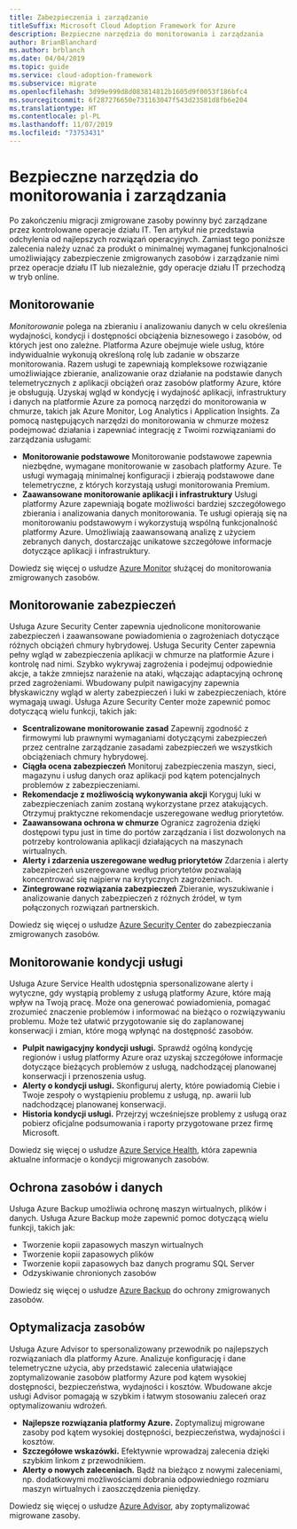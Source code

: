 ```yaml
---
title: Zabezpieczenia i zarządzanie
titleSuffix: Microsoft Cloud Adoption Framework for Azure
description: Bezpieczne narzędzia do monitorowania i zarządzania
author: BrianBlanchard
ms.author: brblanch
ms.date: 04/04/2019
ms.topic: guide
ms.service: cloud-adoption-framework
ms.subservice: migrate
ms.openlocfilehash: 3d99e999d8d083814812b1605d9f0053f186bfc4
ms.sourcegitcommit: 6f287276650e731163047f543d23581d8fb6e204
ms.translationtype: HT
ms.contentlocale: pl-PL
ms.lasthandoff: 11/07/2019
ms.locfileid: "73753431"
---
```

# <a name="secure-monitoring-and-management-tools"></a>Bezpieczne narzędzia do monitorowania i zarządzania

Po zakończeniu migracji zmigrowane zasoby powinny być zarządzane przez kontrolowane operacje działu IT. Ten artykuł nie przedstawia odchylenia od najlepszych rozwiązań operacyjnych. Zamiast tego poniższe zalecenia należy uznać za produkt o minimalnej wymaganej funkcjonalności umożliwiający zabezpieczenie zmigrowanych zasobów i zarządzanie nimi przez operacje działu IT lub niezależnie, gdy operacje działu IT przechodzą w tryb online.

## <a name="monitoring"></a>Monitorowanie

*Monitorowanie* polega na zbieraniu i analizowaniu danych w celu określenia wydajności, kondycji i dostępności obciążenia biznesowego i zasobów, od których jest ono zależne. Platforma Azure obejmuje wiele usług, które indywidualnie wykonują określoną rolę lub zadanie w obszarze monitorowania. Razem usługi te zapewniają kompleksowe rozwiązanie umożliwiające zbieranie, analizowanie oraz działanie na podstawie danych telemetrycznych z aplikacji obciążeń oraz zasobów platformy Azure, które je obsługują. Uzyskaj wgląd w kondycję i wydajność aplikacji, infrastruktury i danych na platformie Azure za pomocą narzędzi do monitorowania w chmurze, takich jak Azure Monitor, Log Analytics i Application Insights. Za pomocą następujących narzędzi do monitorowania w chmurze możesz podejmować działania i zapewniać integrację z Twoimi rozwiązaniami do zarządzania usługami:

- **Monitorowanie podstawowe** Monitorowanie podstawowe zapewnia niezbędne, wymagane monitorowanie w zasobach platformy Azure. Te usługi wymagają minimalnej konfiguracji i zbierają podstawowe dane telemetryczne, z których korzystają usługi monitorowania Premium.
- **Zaawansowane monitorowanie aplikacji i infrastruktury** Usługi platformy Azure zapewniają bogate możliwości bardziej szczegółowego zbierania i analizowania danych monitorowania. Te usługi opierają się na monitorowaniu podstawowym i wykorzystują wspólną funkcjonalność platformy Azure. Umożliwiają zaawansowaną analizę z użyciem zebranych danych, dostarczając unikatowe szczegółowe informacje dotyczące aplikacji i infrastruktury.

Dowiedz się więcej o usłudze [Azure Monitor](https://docs.microsoft.com/azure/azure-monitor/overview) służącej do monitorowania zmigrowanych zasobów.

## <a name="security-monitoring"></a>Monitorowanie zabezpieczeń

Usługa Azure Security Center zapewnia ujednolicone monitorowanie zabezpieczeń i zaawansowane powiadomienia o zagrożeniach dotyczące różnych obciążeń chmury hybrydowej. Usługa Security Center zapewnia pełny wgląd w zabezpieczenia aplikacji w chmurze na platformie Azure i kontrolę nad nimi. Szybko wykrywaj zagrożenia i podejmuj odpowiednie akcje, a także zmniejsz narażenie na ataki, włączając adaptacyjną ochronę przed zagrożeniami. Wbudowany pulpit nawigacyjny zapewnia błyskawiczny wgląd w alerty zabezpieczeń i luki w zabezpieczeniach, które wymagają uwagi. Usługa Azure Security Center może zapewnić pomoc dotyczącą wielu funkcji, takich jak:

- **Scentralizowane monitorowanie zasad** Zapewnij zgodność z firmowymi lub prawnymi wymaganiami dotyczącymi zabezpieczeń przez centralne zarządzanie zasadami zabezpieczeń we wszystkich obciążeniach chmury hybrydowej.
- **Ciągła ocena zabezpieczeń** Monitoruj zabezpieczenia maszyn, sieci, magazynu i usług danych oraz aplikacji pod kątem potencjalnych problemów z zabezpieczeniami.
- **Rekomendacje z możliwością wykonywania akcji** Koryguj luki w zabezpieczeniach zanim zostaną wykorzystane przez atakujących. Otrzymuj praktyczne rekomendacje uszeregowane według priorytetów.
- **Zaawansowana ochrona w chmurze** Ogranicz zagrożenia dzięki dostępowi typu just in time do portów zarządzania i list dozwolonych na potrzeby kontrolowania aplikacji działających na maszynach wirtualnych.
- **Alerty i zdarzenia uszeregowane według priorytetów** Zdarzenia i alerty zabezpieczeń uszeregowane według priorytetów pozwalają koncentrować się najpierw na krytycznych zagrożeniach.
- **Zintegrowane rozwiązania zabezpieczeń** Zbieranie, wyszukiwanie i analizowanie danych zabezpieczeń z różnych źródeł, w tym połączonych rozwiązań partnerskich.

Dowiedz się więcej o usłudze [Azure Security Center](https://docs.microsoft.com/azure/security-center) do zabezpieczania zmigrowanych zasobów.

## <a name="service-health-monitoring"></a>Monitorowanie kondycji usługi

Usługa Azure Service Health udostępnia spersonalizowane alerty i wytyczne, gdy wystąpią problemy z usługą platformy Azure, które mają wpływ na Twoją pracę. Może ona generować powiadomienia, pomagać zrozumieć znaczenie problemów i informować na bieżąco o rozwiązywaniu problemu. Może też ułatwić przygotowanie się do zaplanowanej konserwacji i zmian, które mogą wpłynąć na dostępność zasobów.

- **Pulpit nawigacyjny kondycji usługi.** Sprawdź ogólną kondycję regionów i usług platformy Azure oraz uzyskaj szczegółowe informacje dotyczące bieżących problemów z usługą, nadchodzącej planowanej konserwacji i przenoszenia usług.
- **Alerty o kondycji usługi.** Skonfiguruj alerty, które powiadomią Ciebie i Twoje zespoły o wystąpieniu problemu z usługą, np. awarii lub nadchodzącej planowanej konserwacji.
- **Historia kondycji usługi.** Przejrzyj wcześniejsze problemy z usługą oraz pobierz oficjalne podsumowania i raporty przygotowane przez firmę Microsoft.

Dowiedz się więcej o usłudze [Azure Service Health](https://docs.microsoft.com/azure/service-health), która zapewnia aktualne informacje o kondycji migrowanych zasobów.

## <a name="protect-assets-and-data"></a>Ochrona zasobów i danych

Usługa Azure Backup umożliwia ochronę maszyn wirtualnych, plików i danych. Usługa Azure Backup może zapewnić pomoc dotyczącą wielu funkcji, takich jak:

- Tworzenie kopii zapasowych maszyn wirtualnych
- Tworzenie kopii zapasowych plików
- Tworzenie kopii zapasowych baz danych programu SQL Server
- Odzyskiwanie chronionych zasobów

Dowiedz się więcej o usłudze [Azure Backup](https://docs.microsoft.com/azure/backup) do ochrony zmigrowanych zasobów.

## <a name="optimize-resources"></a>Optymalizacja zasobów

Usługa Azure Advisor to spersonalizowany przewodnik po najlepszych rozwiązaniach dla platformy Azure. Analizuje konfigurację i dane telemetryczne użycia, aby przedstawić zalecenia ułatwiające zoptymalizowanie zasobów platformy Azure pod kątem wysokiej dostępności, bezpieczeństwa, wydajności i kosztów. Wbudowane akcje usługi Advisor pomagają w szybkim i łatwym stosowaniu zaleceń oraz optymalizowaniu wdrożeń.

- **Najlepsze rozwiązania platformy Azure.** Zoptymalizuj migrowane zasoby pod kątem wysokiej dostępności, bezpieczeństwa, wydajności i kosztów.
- **Szczegółowe wskazówki.** Efektywnie wprowadzaj zalecenia dzięki szybkim linkom z przewodnikiem.
- **Alerty o nowych zaleceniach.** Bądź na bieżąco z nowymi zaleceniami, np. dodatkowymi możliwościami dobrania odpowiedniego rozmiaru maszyn wirtualnych i zaoszczędzenia pieniędzy.

Dowiedz się więcej o usłudze [Azure Advisor](https://docs.microsoft.com/azure/advisor/advisor-overview), aby zoptymalizować migrowane zasoby.
